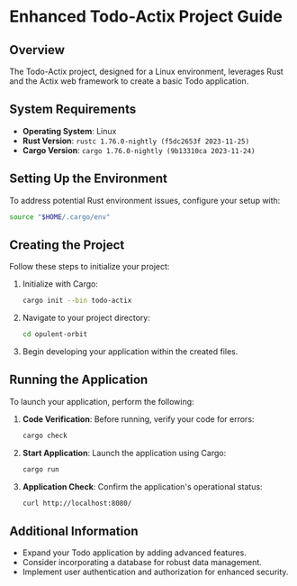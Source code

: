 # Enhanced Todo-Actix Project Guide

## Overview
The Todo-Actix project, designed for a Linux environment, leverages Rust and the Actix web framework to create a basic Todo application.

## System Requirements
- **Operating System**: Linux
- **Rust Version**: `rustc 1.76.0-nightly (f5dc2653f 2023-11-25)`
- **Cargo Version**: `cargo 1.76.0-nightly (9b13310ca 2023-11-24)`

## Setting Up the Environment
To address potential Rust environment issues, configure your setup with:
```bash
source "$HOME/.cargo/env"
```

## Creating the Project
Follow these steps to initialize your project:
1. Initialize with Cargo:
   ```bash
   cargo init --bin todo-actix
   ```
2. Navigate to your project directory:
   ```bash
   cd opulent-orbit
   ```
3. Begin developing your application within the created files.

## Running the Application
To launch your application, perform the following:
1. **Code Verification**: Before running, verify your code for errors:
   ```bash
   cargo check
   ```
2. **Start Application**: Launch the application using Cargo:
   ```bash
   cargo run
   ```
3. **Application Check**: Confirm the application's operational status:
   ```bash
   curl http://localhost:8080/
   ```

## Additional Information
- Expand your Todo application by adding advanced features.
- Consider incorporating a database for robust data management.
- Implement user authentication and authorization for enhanced security.